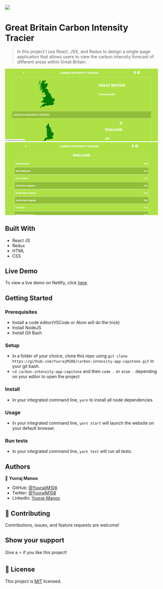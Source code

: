 ![](https://img.shields.io/badge/Microverse-blueviolet)

# Great Britain Carbon Intensity Tracier

> In this project I use React, JSX, and Redux to design a single-page application that allows users to view the carbon intensity forecast of different areas within Great Britain.

![homepage-screenshot](./images/home-screenshot.PNG)
![data-filtered-by-area-screenshot](./images/england-screenshot.PNG)

## Built With

- React JS
- Redux
- HTML
- CSS

## Live Demo

To view a live demo on Netlify, click [here](https://adoring-pasteur-94aa51.netlify.app/).

## Getting Started

### Prerequisites

- Install a code editor(VSCode or Atom will do the trick)
- Install NodeJS
- Install Git Bash

### Setup

- In a folder of your choice, clone this repo using ```git clone https://github.com/YuvrajM108/carbon-intensity-app-capstone.git``` in your git bash.
- ```cd carbon-intensity-app-capstone``` and then ```code .``` or ```atom .``` depending on your editor to open the project

### Install

- In your integrated command line, ```yarn``` to install all node dependencies

### Usage

- In your integrated command line, ```yarn start``` will launch the website on your default browser.

### Run tests

- In your integrated command line, ```yarn test``` will run all tests.

## Authors

👤 **Yuvraj Manoo**

- GitHub: [@YuvrajjM108](https://github.com/YuvrajM108)
- Twitter: [@YuvrajM108](https://twitter.com/YuvrajM108)
- LinkedIn: [Yuvraj-Manoo](https://linkedin.com/in/yuvraj-manoo)

## 🤝 Contributing

Contributions, issues, and feature requests are welcome!

## Show your support

Give a ⭐️ if you like this project!

## 📝 License

This project is [MIT](./MIT.md) licensed.

